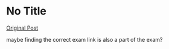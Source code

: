 # No Title

[Original Post](https://discourse.onlinedegree.iitm.ac.in/t/168832/29)

<p>maybe finding the correct exam link is also a part of the exam?</p>